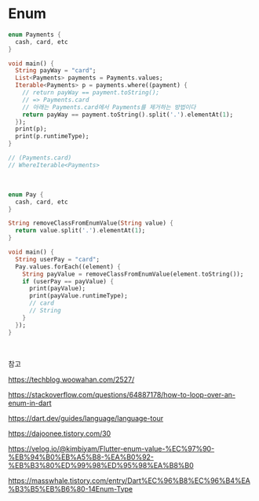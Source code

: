 # Enum

```dart
enum Payments {
  cash, card, etc
}

void main() {
  String payWay = "card";
  List<Payments> payments = Payments.values;
  Iterable<Payments> p = payments.where((payment) {
    // return payWay == payment.toString();
    // => Payments.card
    // 아래는 Payments.card에서 Payments를 제거하는 방법이다
    return payWay == payment.toString().split('.').elementAt(1);
  });
  print(p);
  print(p.runtimeType);
}

// (Payments.card)
// WhereIterable<Payments>
```

<br>

```dart
enum Pay {
  cash, card, etc
}

String removeClassFromEnumValue(String value) {
  return value.split('.').elementAt(1);
}

void main() {
  String userPay = "card";
  Pay.values.forEach((element) {
    String payValue = removeClassFromEnumValue(element.toString());
    if (userPay == payValue) {
      print(payValue);
      print(payValue.runtimeType);
      // card
      // String
    }
  });
}
```

<br>

참고

https://techblog.woowahan.com/2527/

https://stackoverflow.com/questions/64887178/how-to-loop-over-an-enum-in-dart

https://dart.dev/guides/language/language-tour

https://dajoonee.tistory.com/30

https://velog.io/@kimbiyam/Flutter-enum-value-%EC%97%90-%EB%94%B0%EB%A5%B8-%EA%B0%92-%EB%B3%80%ED%99%98%ED%95%98%EA%B8%B0

https://masswhale.tistory.com/entry/Dart%EC%96%B8%EC%96%B4%EA%B3%B5%EB%B6%80-14Enum-Type